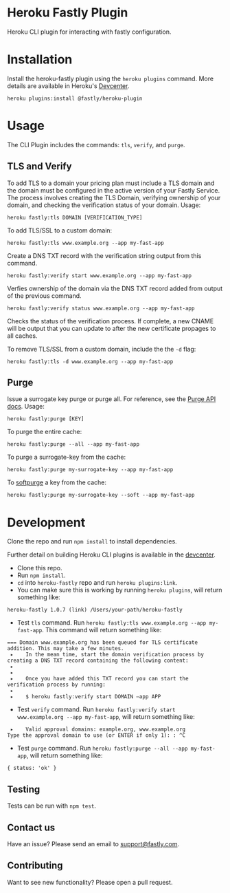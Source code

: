 # Heroku Fastly Plugin

Heroku CLI plugin for interacting with fastly configuration.



# Installation
Install the heroku-fastly plugin using the `heroku plugins` command. More details are available in Heroku's [Devcenter](https://devcenter.heroku.com/articles/using-cli-plugins).

```
heroku plugins:install @fastly/heroku-plugin
```

# Usage
The CLI Plugin includes the commands: `tls`, `verify`, and `purge`.

## TLS and Verify
To add TLS to a domain your pricing plan must include a TLS domain and the domain must be configured in the active version of your Fastly Service.
The process involves creating the TLS Domain, verifying ownership of your domain, and checking the verification status of your domain. Usage:

```
heroku fastly:tls DOMAIN [VERIFICATION_TYPE]
```

To add TLS/SSL to a custom domain:

```
heroku fastly:tls www.example.org --app my-fast-app
```
Create a DNS TXT record with the verification string output from this command.

```
heroku fastly:verify start www.example.org --app my-fast-app
```
Verfies ownership of the domain via the DNS TXT record added from output of the previous command.


```
heroku fastly:verify status www.example.org --app my-fast-app
```
Checks the status of the verification process. If complete, a new CNAME will be output that you can update to after the new certificate propages to all caches.


To remove TLS/SSL from a custom domain, include the the `-d` flag:

```
heroku fastly:tls -d www.example.org --app my-fast-app
```

## Purge
Issue a surrogate key purge or purge all. For reference, see the [Purge API docs](https://docs.fastly.com/api/purge). Usage:

```
heroku fastly:purge [KEY]
```

To purge the entire cache:

```
heroku fastly:purge --all --app my-fast-app
```

To purge a surrogate-key from the cache:

```
heroku fastly:purge my-surrogate-key --app my-fast-app
```

To [softpurge](https://docs.fastly.com/api/purge#soft_purge) a key from the cache:

```
heroku fastly:purge my-surrogate-key --soft --app my-fast-app
```

# Development
Clone the repo and run `npm install` to install dependencies.

Further detail on building Heroku CLI plugins is available in the [devcenter](https://devcenter.heroku.com/articles/developing-cli-plugins).

* Clone this repo.
* Run `npm install`.
* `cd` into `heroku-fastly` repo and run `heroku plugins:link`. 
* You can make sure this is working by running `heroku plugins`, will return something like:

```
heroku-fastly 1.0.7 (link) /Users/your-path/heroku-fastly
```

* Test `tls` command. Run `heroku fastly:tls www.example.org --app my-fast-app`. This command will return something like:

```
=== Domain www.example.org has been queued for TLS certificate addition. This may take a few minutes.
 ▸    In the mean time, start the domain verification process by creating a DNS TXT record containing the following content:
 ▸
 ▸
 ▸    Once you have added this TXT record you can start the verification process by running:
 ▸
 ▸    $ heroku fastly:verify start DOMAIN —app APP
 ```

* Test `verify` command. Run `heroku fastly:verify start www.example.org --app my-fast-app`, will return something like: 

```
 ▸    Valid approval domains: example.org, www.example.org
Type the approval domain to use (or ENTER if only 1): : ^C
```

* Test `purge` command. Run `heroku fastly:purge --all --app my-fast-app`, will return something like:

```
{ status: 'ok' }
```

## Testing
Tests can be run with `npm test`.

## Contact us
Have an issue? Please send an email to support@fastly.com.

## Contributing
Want to see new functionality? Please open a pull request.


